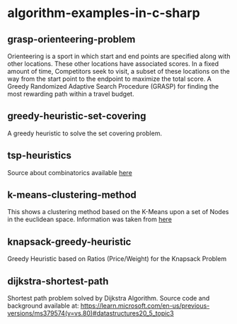 # algorithm-examples-in-c-sharp

## grasp-orienteering-problem
Orienteering is a sport in which start and end points are specified along with other locations. These other locations have associated scores. In a fixed amount of time, Competitors seek to visit, a subset of these locations on the way from the start point to the endpoint to maximize the total score. A Greedy Randomized Adaptive Search Procedure (GRASP) for finding the most rewarding path within a travel budget.

## greedy-heuristic-set-covering
A greedy heuristic to solve the set covering problem.

## tsp-heuristics 
Source about combinatorics available [here](https://www.researchgate.net/publication/226149490_Massively_parallel_tabu_search_for_the_quadratic_assignment_problem)

## k-means-clustering-method
This shows a clustering method based on the K-Means upon a set of Nodes in the euclidean space. Information was taken from [here](https://visualstudiomagazine.com/articles/2013/12/01/k-means-data-clustering-using-c.aspx?m=2)

## knapsack-greedy-heuristic
Greedy Heuristic based on Ratios (Price/Weight) for the Knapsack Problem

## dijkstra-shortest-path
Shortest path problem solved by Dijkstra Algorithm. Source code and background available at: https://learn.microsoft.com/en-us/previous-versions/ms379574(v=vs.80)#datastructures20_5_topic3

